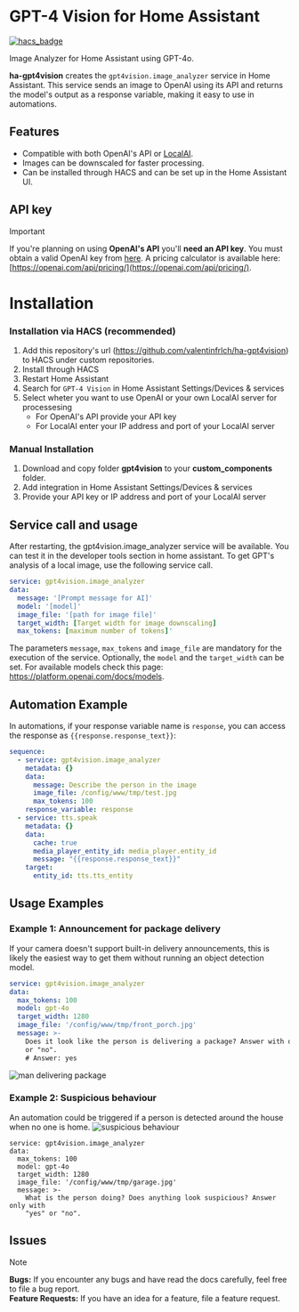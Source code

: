 # GPT-4 Vision for Home Assistant
[![hacs_badge](https://img.shields.io/badge/HACS-Custom-orange.svg?style=for-the-badge)](https://github.com/custom-components/hacs)

Image Analyzer for Home Assistant using GPT-4o.

**ha-gpt4vision** creates the `gpt4vision.image_analyzer` service in Home Assistant.
This service sends an image to OpenAI using its API and returns the model's output as a response variable, making it easy to use in automations.

## Features
- Compatible with both OpenAI's API or [LocalAI](https://github.com/mudler/LocalAI).
- Images can be downscaled for faster processing.
- Can be installed through HACS and can be set up in the Home Assistant UI.


## API key
> [!IMPORTANT]  
> If you're planning on using **OpenAI's API** you'll **need an API key**. You must obtain a valid OpenAI key from [here](https://platform.openai.com/api-keys).
> A pricing calculator is available here: [https://openai.com/api/pricing/](https://openai.com/api/pricing/).


# Installation
### Installation via HACS (recommended)
1. Add this repository's url (https://github.com/valentinfrlch/ha-gpt4vision) to HACS under custom repositories.
2. Install through HACS
3. Restart Home Assistant
4. Search for `GPT-4 Vision` in Home Assistant Settings/Devices & services
5. Select wheter you want to use OpenAI or your own LocalAI server for processesing
   - For OpenAI's API provide your API key
   - For LocalAI enter your IP address and port of your LocalAI server

### Manual Installation
1. Download and copy folder **gpt4vision** to your **custom_components** folder.
2. Add integration in Home Assistant Settings/Devices & services
3. Provide your API key or IP address and port of your LocalAI server

## Service call and usage
After restarting, the gpt4vision.image_analyzer service will be available. You can test it in the developer tools section in home assistant.
To get GPT's analysis of a local image, use the following service call.

```yaml
service: gpt4vision.image_analyzer
data:
  message: '[Prompt message for AI]'
  model: '[model]'
  image_file: '[path for image file]'
  target_width: [Target width for image downscaling]
  max_tokens: [maximum number of tokens]'
```
The parameters `message`, `max_tokens` and `image_file` are mandatory for the execution of the service.
Optionally, the `model` and the `target_width` can be set. For available models check this page: https://platform.openai.com/docs/models.

## Automation Example
In automations, if your response variable name is `response`, you can access the response as `{{response.response_text}}`:
```yaml
sequence:
  - service: gpt4vision.image_analyzer
    metadata: {}
    data:
      message: Describe the person in the image
      image_file: /config/www/tmp/test.jpg
      max_tokens: 100
    response_variable: response
  - service: tts.speak
    metadata: {}
    data:
      cache: true
      media_player_entity_id: media_player.entity_id
      message: "{{response.response_text}}"
    target:
      entity_id: tts.tts_entity
```

## Usage Examples
### Example 1: Announcement for package delivery
If your camera doesn't support built-in delivery announcements, this is likely the easiest way to get them without running an object detection model.

```yaml
service: gpt4vision.image_analyzer
data:
  max_tokens: 100
  model: gpt-4o
  target_width: 1280
  image_file: '/config/www/tmp/front_porch.jpg'
  message: >-
    Does it look like the person is delivering a package? Answer with only "yes"
    or "no".
    # Answer: yes
```
<img alt="man delivering package" src="https://github.com/valentinfrlch/ha-gpt4vision/assets/85313672/ab615fd5-25b5-4e07-9c44-b10ec7a678c0">

### Example 2: Suspicious behaviour
An automation could be triggered if a person is detected around the house when no one is home.
![suspicious behaviour](https://github.com/valentinfrlch/ha-gpt4vision/assets/85313672/411678c4-f344-4eeb-9eb2-b78484a4d872)

```
service: gpt4vision.image_analyzer
data:
  max_tokens: 100
  model: gpt-4o
  target_width: 1280
  image_file: '/config/www/tmp/garage.jpg'
  message: >-
    What is the person doing? Does anything look suspicious? Answer only with
    "yes" or "no".
```
## Issues
> [!NOTE]
> **Bugs:** If you encounter any bugs and have read the docs carefully, feel free to file a bug report.  
> **Feature Requests:** If you have an idea for a feature, file a feature request.
